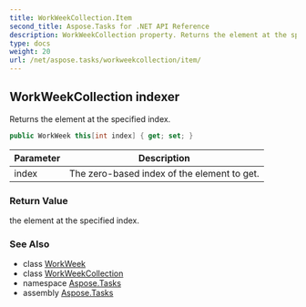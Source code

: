 ```yaml
---
title: WorkWeekCollection.Item
second_title: Aspose.Tasks for .NET API Reference
description: WorkWeekCollection property. Returns the element at the specified index
type: docs
weight: 20
url: /net/aspose.tasks/workweekcollection/item/
---
```

## WorkWeekCollection indexer

Returns the element at the specified index.

```csharp
public WorkWeek this[int index] { get; set; }
```

| Parameter | Description |
| --- | --- |
| index | The zero-based index of the element to get. |

### Return Value

the element at the specified index.

### See Also

* class [WorkWeek](../../workweek/)
* class [WorkWeekCollection](../)
* namespace [Aspose.Tasks](../../workweekcollection/)
* assembly [Aspose.Tasks](../../../)


